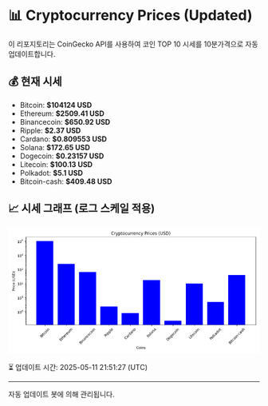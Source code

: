 
# 📊 Cryptocurrency Prices (Updated)

이 리포지토리는 CoinGecko API를 사용하여 코인 TOP 10 시세를 10분가격으로 자동 업데이트합니다.

## 💰 현재 시세
- Bitcoin: **$104124 USD**
- Ethereum: **$2509.41 USD**
- Binancecoin: **$650.92 USD**
- Ripple: **$2.37 USD**
- Cardano: **$0.809553 USD**
- Solana: **$172.65 USD**
- Dogecoin: **$0.23157 USD**
- Litecoin: **$100.13 USD**
- Polkadot: **$5.1 USD**
- Bitcoin-cash: **$409.48 USD**

## 📈 시세 그래프 (로그 스케일 적용)
![Crypto Prices](crypto_prices.png)

⏳ 업데이트 시간: 2025-05-11 21:51:27 (UTC)

---
자동 업데이트 봇에 의해 관리됩니다.
